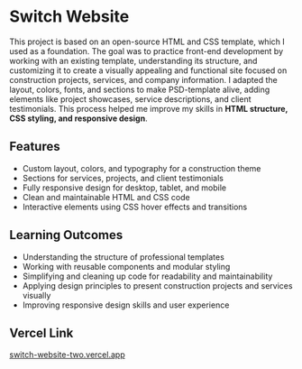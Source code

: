 # Switch Website

This project is based on an open-source HTML and CSS template, which I used as a foundation. The goal was to practice front-end development by working with an existing template, understanding its structure, and customizing it to create a visually appealing and functional site focused on construction projects, services, and company information. I adapted the layout, colors, fonts, and sections to make PSD-template alive, adding elements like project showcases, service descriptions, and client testimonials. This process helped me improve my skills in **HTML structure, CSS styling, and responsive design**.

## Features

- Custom layout, colors, and typography for a construction theme  
- Sections for services, projects, and client testimonials  
- Fully responsive design for desktop, tablet, and mobile  
- Clean and maintainable HTML and CSS code  
- Interactive elements using CSS hover effects and transitions  

## Learning Outcomes

- Understanding the structure of professional templates  
- Working with reusable components and modular styling  
- Simplifying and cleaning up code for readability and maintainability  
- Applying design principles to present construction projects and services visually  
- Improving responsive design skills and user experience  

## Vercel Link
[switch-website-two.vercel.app](https://switch-website-two.vercel.app)